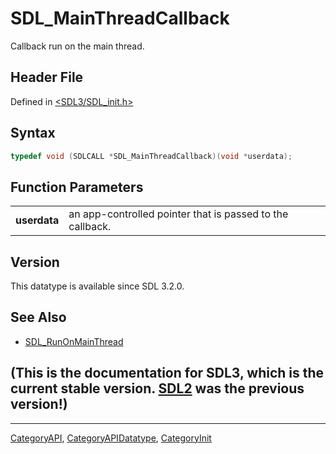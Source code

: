 # SDL_MainThreadCallback

Callback run on the main thread.

## Header File

Defined in [<SDL3/SDL_init.h>](https://github.com/libsdl-org/SDL/blob/main/include/SDL3/SDL_init.h)

## Syntax

```c
typedef void (SDLCALL *SDL_MainThreadCallback)(void *userdata);
```

## Function Parameters

|              |                                                           |
| ------------ | --------------------------------------------------------- |
| **userdata** | an app-controlled pointer that is passed to the callback. |

## Version

This datatype is available since SDL 3.2.0.

## See Also

- [SDL_RunOnMainThread](SDL_RunOnMainThread)


## (This is the documentation for SDL3, which is the current stable version. [SDL2](https://wiki.libsdl.org/SDL2/) was the previous version!)



----
[CategoryAPI](CategoryAPI), [CategoryAPIDatatype](CategoryAPIDatatype), [CategoryInit](CategoryInit)

